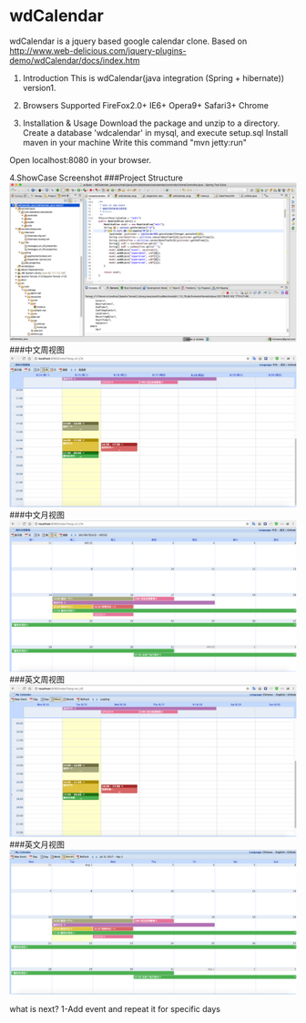 wdCalendar
==========

wdCalendar is a jquery based google calendar clone. Based on http://www.web-delicious.com/jquery-plugins-demo/wdCalendar/docs/index.htm

1. Introduction
This is wdCalendar(java integration (Spring + hibernate)) version1.

2. Browsers Supported
FireFox2.0+ IE6+ Opera9+ Safari3+ Chrome

3. Installation & Usage
Download the package and unzip to a directory.
Create a database 'wdcalendar' in mysql, and execute setup.sql
Install maven in your machine
Write this command 
        "mvn jetty:run"

Open localhost:8080 in your browser.

4.ShowCase Screenshot
###Project Structure
![image](https://github.com/Jenner4S/wdCalendar_java/blob/master/docs/screenshot/wdCalendarProjectPic.png)
###中文周视图
![image](https://github.com/Jenner4S/wdCalendar_java/blob/master/docs/screenshot/wdCalendarProjectIndex-ZH%402x.png)
###中文月视图
![image](https://github.com/Jenner4S/wdCalendar_java/blob/master/docs/screenshot/wdCalendarProjectIndex-ZH-month%402x.png)
###英文周视图
![image](https://github.com/Jenner4S/wdCalendar_java/blob/master/docs/screenshot/wdCalendarProjectIndex-en-week%402x.png)
###英文月视图
![image](https://github.com/Jenner4S/wdCalendar_java/blob/master/docs/screenshot/wdCalendarProjectIndex-en-month%402x.png)


what is next?
        1-Add event and repeat it for specific days
  


